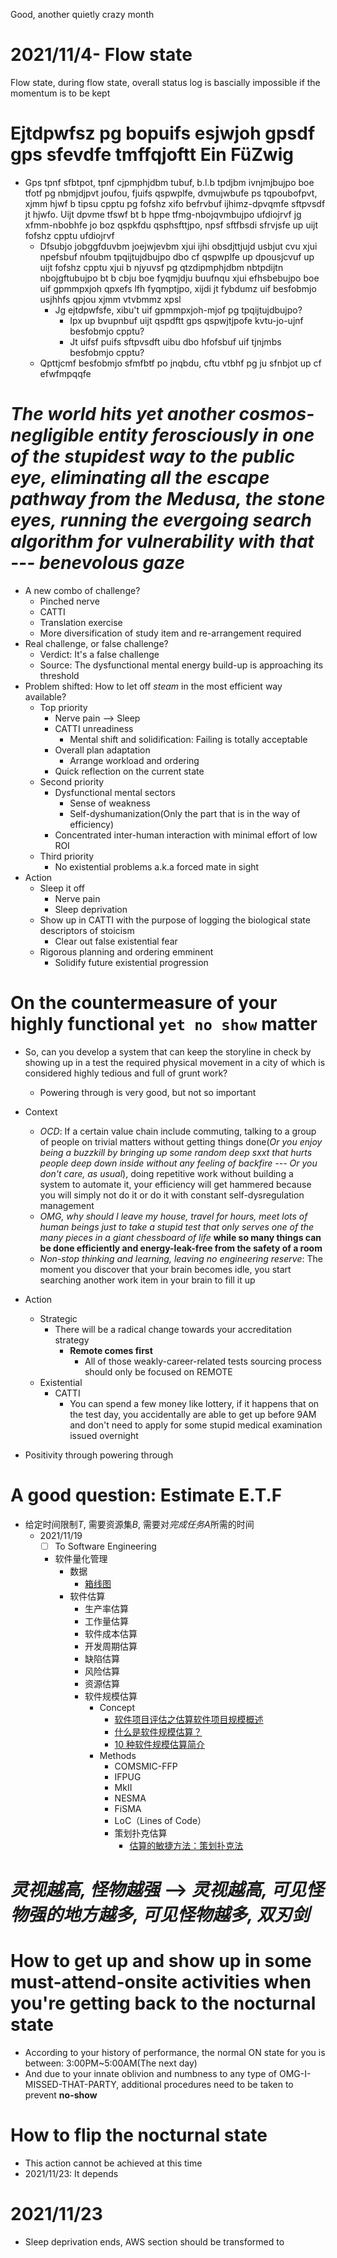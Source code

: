 Good, another quietly crazy month

# 2021/11/4- Flow state
Flow state, during flow state, overall status log is bascially impossible if the momentum is to be kept

# Ejtdpwfsz pg bopuifs esjwjoh gpsdf gps sfevdfe tmffqjoftt Ein FüZwig
- Gps tpnf sfbtpot, tpnf cjpmphjdbm tubuf, b.l.b tpdjbm ivnjmjbujpo boe tfotf pg nbmjdjpvt joufou, fjuifs qspwplfe, dvmujwbufe ps tqpoubofpvt, xjmm hjwf b tipsu cpptu pg fofshz xifo befrvbuf ijhimz-dpvqmfe sftpvsdf jt hjwfo. Uijt dpvme tfswf bt b hppe tfmg-nbojqvmbujpo ufdiojrvf jg xfmm-nbobhfe jo boz qspkfdu qsphsfttjpo, npsf sftfbsdi sfrvjsfe up uijt fofshz cpptu ufdiojrvf
  - Dfsubjo jobggfduvbm joejwjevbm xjui ijhi obsdjttjujd usbjut cvu xjui npefsbuf nfoubm tpqijtujdbujpo dbo cf qspwplfe up dpousjcvuf up uijt fofshz cpptu xjui b njyuvsf pg qtzdipmphjdbm nbtpdijtn nbojgftubujpo bt b cbju boe fyqmjdju buufnqu xjui efhsbebujpo boe uif gpmmpxjoh qpxefs lfh fyqmptjpo, xijdi jt fybdumz uif besfobmjo usjhhfs qpjou xjmm vtvbmmz xpsl
    - Jg ejtdpwfsfe, xibu't uif gpmmpxjoh-mjof pg tpqijtujdbujpo?
      - Ipx up bvupnbuf uijt qspdftt gps qspwjtjpofe kvtu-jo-ujnf besfobmjo cpptu?
      - Jt uifsf puifs sftpvsdft uibu dbo hfofsbuf uif tjnjmbs besfobmjo cpptu?
  - Qpttjcmf besfobmjo sfmfbtf po jnqbdu, cftu vtbhf pg ju sfnbjot up cf efwfmpqqfe

# *The world hits yet another cosmos-negligible entity ferosciously in one of the stupidest way to the public eye, eliminating all the escape pathway from the Medusa, the stone eyes, running the evergoing search algorithm for vulnerability with that --- benevolous gaze*
- A new combo of challenge?
  - Pinched nerve
  - CATTI
  - Translation exercise
  - More diversification of study item and re-arrangement required
- Real challenge, or false challenge?
  - Verdict: It's a false challenge
  - Source: The dysfunctional mental energy build-up is approaching its threshold
- Problem shifted: How to let off *steam* in the most efficient way available?
  - Top priority
    - Nerve pain --> Sleep
    - CATTI unreadiness
      - Mental shift and solidification: Failing is totally acceptable
    - Overall plan adaptation
      - Arrange workload and ordering
    - Quick reflection on the current state
  - Second priority
    - Dysfunctional mental sectors
      - Sense of weakness
      - Self-dyshumanization(Only the part that is in the way of efficiency)
    - Concentrated inter-human interaction with minimal effort of low ROI
  - Third priority
    - No existential problems a.k.a forced mate in sight
- Action
  - Sleep it off
    - Nerve pain
    - Sleep deprivation
  - Show up in CATTI with the purpose of logging the biological state descriptors of stoicism
    - Clear out false existential fear
  - Rigorous planning and ordering emminent
    - Solidify future existential progression

# On the countermeasure of your highly functional `yet no show` matter
- So, can you develop a system that can keep the storyline in check by showing up in a test the required physical movement in a city of which is considered highly tedious and full of grunt work?
  - Powering through is very good, but not so important
- Context
  - *OCD*: If a certain value chain include commuting, talking to a group of people on trivial matters without getting things done(*Or you enjoy being a buzzkill by bringing up some random deep sxxt that hurts people deep down inside without any feeling of backfire --- Or you don't care, as usual*), doing repetitive work without building a system to automate it, your efficiency will get hammered because you will simply not do it or do it with constant self-dysregulation management
  - *OMG, why should I leave my house, travel for hours, meet lots of human beings just to take a stupid test that only serves one of the many pieces in a giant chessboard of life* **while so many things can be done efficiently and energy-leak-free from the safety of a room**
  - *Non-stop thinking and learning, leaving no engineering reserve*: The moment you discover that your brain becomes idle, you start searching another work item in your brain to fill it up
- Action
  - Strategic
    - There will be a radical change towards your accreditation strategy
      - **Remote comes first**
        - All of those weakly-career-related tests sourcing process should only be focused on REMOTE
  - Existential
    - CATTI
      - You can spend a few money like lottery, if it happens that on the test day, you accidentally are able to get up before 9AM and don't need to apply for some stupid medical examination issued overnight


- Positivity through powering through


# A good question: Estimate E.T.F
- 给定时间限制$T$, 需要资源集$B$, 需要对*完成任务A*所需的时间
  - 2021/11/19 
    - [ ] To Software Engineering
    - 软件量化管理
      - 数据
        - [箱线图](https://wiki.mbalib.com/wiki/%E7%AE%B1%E7%BA%BF%E5%9B%BE)
      - 软件估算
        - 生产率估算
        - 工作量估算
        - 软件成本估算
        - 开发周期估算
        - 缺陷估算
        - 风险估算
        - 资源估算
        - 软件规模估算
          - Concept
            - [软件项目评估之估算软件项目规模概述](https://cloud.tencent.com/developer/article/1418048#:~:text=%E4%BC%B0%E7%AE%97%E8%BD%AF%E4%BB%B6%E8%A7%84%E6%A8%A1%E6%98%AF%E5%90%8E%E7%BB%AD,%E5%9D%87%E4%B8%BA%E5%8A%9F%E8%83%BD%E7%82%B9%E6%96%B9%E6%B3%95%E3%80%82)
            - [什么是软件规模估算？](https://zhuanlan.zhihu.com/p/111574031)
            - [10 种软件规模估算简介](https://toutiao.io/posts/brygb6/preview)
          - Methods
            - COMSMIC-FFP
            - IFPUG
            - MkII
            - NESMA
            - FiSMA
            - LoC（Lines of Code）
            - 策划扑克估算
              - [估算的敏捷方法：策划扑克法](https://blog.csdn.net/bamboolsu/article/details/43939473)


# *灵视越高, 怪物越强* --> *灵视越高, 可见怪物强的地方越多, 可见怪物越多, 双刃剑*


# How to get up and show up in some must-attend-onsite activities when you're getting back to the nocturnal state
- According to your history of performance, the normal ON state for you is between: 3:00PM~5:00AM(The next day)
- And due to your innate oblivion and numbness to any type of OMG-I-MISSED-THAT-PARTY, additional procedures need to be taken to prevent **no-show**

# How to flip the nocturnal state
- This action cannot be achieved at this time
- 2021/11/23: It depends

# 2021/11/23
- Sleep deprivation ends, AWS section should be transformed to